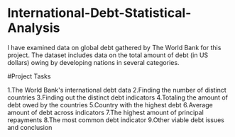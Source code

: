 # International-Debt-Statistical-Analysis
I have examined data on global debt gathered by The World Bank for this project. The dataset includes data on the total amount of debt (in US dollars) owing by developing nations in several categories.

#Project Tasks

1.The World Bank's international debt data
2.Finding the number of distinct countries
3.Finding out the distinct debt indicators
4.Totaling the amount of debt owed by the countries
5.Country with the highest debt
6.Average amount of debt across indicators
7.The highest amount of principal repayments
8.The most common debt indicator
9.Other viable debt issues and conclusion
